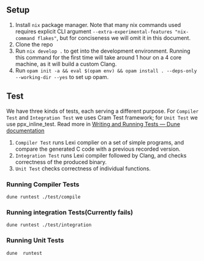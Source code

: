 
## Setup
1. Install `nix` package manager. Note that many nix commands used requires explicit CLI argument `--extra-experimental-features "nix-command flakes"`, but for conciseness we will omit it in this document.
2. Clone the repo
3. Run `nix develop .` to get into the development environment. Running this command for the first time will take around 1 hour on a 4 core machine, as it will build a custom Clang.
4. Run `opam init -a && eval $(opam env) && opam install . --deps-only --working-dir --yes` to set up opam.

## Test
We have three kinds of tests, each serving a different purpose. For `Compiler Test` and `Integration Test` we uses Cram Test framework; for `Unit Test` we use ppx_inline_test. Read more in [Writing and Running Tests — Dune documentation](https://dune.readthedocs.io/en/stable/tests.html#)
 1. `Compiler Test` runs Lexi complier on a set of simple programs, and compare the generated C code with a previous recorded version.
2. `Integration Test` runs Lexi compiler followed by Clang, and checks correctness of the produced binary.
3. `Unit Test` checks correctness of individual functions.
### Running Compiler Tests
```
dune runtest ./test/compile
```
### Running integration Tests(Currently fails)
```
dune runtest ./test/integration
```
### Running Unit Tests
```
dune  runtest
```